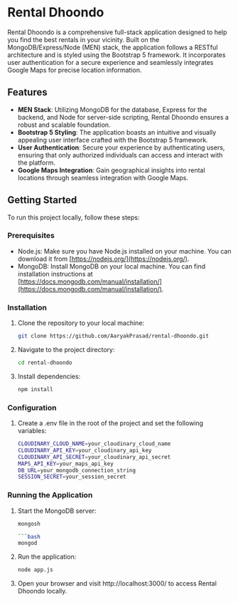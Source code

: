 # Rental Dhoondo

Rental Dhoondo is a comprehensive full-stack application designed to help you find the best rentals in your vicinity. Built on the MongoDB/Express/Node (MEN) stack, the application follows a RESTful architecture and is styled using the Bootstrap 5 framework. It incorporates user authentication for a secure experience and seamlessly integrates Google Maps for precise location information.

## Features

- **MEN Stack**: Utilizing MongoDB for the database, Express for the backend, and Node for server-side scripting, Rental Dhoondo ensures a robust and scalable foundation.
- **Bootstrap 5 Styling**: The application boasts an intuitive and visually appealing user interface crafted with the Bootstrap 5 framework.
- **User Authentication**: Secure your experience by authenticating users, ensuring that only authorized individuals can access and interact with the platform.
- **Google Maps Integration**: Gain geographical insights into rental locations through seamless integration with Google Maps.

## Getting Started

To run this project locally, follow these steps:

### Prerequisites

- Node.js: Make sure you have Node.js installed on your machine. You can download it from [https://nodejs.org/](https://nodejs.org/).
- MongoDB: Install MongoDB on your local machine. You can find installation instructions at [https://docs.mongodb.com/manual/installation/](https://docs.mongodb.com/manual/installation/).

### Installation

1. Clone the repository to your local machine:

   ```bash
   git clone https://github.com/AaryakPrasad/rental-dhoondo.git

2. Navigate to the project directory:

   ```bash
   cd rental-dhoondo

3. Install dependencies:

   ```bash
   npm install

### Configuration

1. Create a .env file in the root of the project and set the following variables:
   ```bash
   CLOUDINARY_CLOUD_NAME=your_cloudinary_cloud_name
   CLOUDINARY_API_KEY=your_cloudinary_api_key
   CLOUDINARY_API_SECRET=your_cloudinary_api_secret
   MAPS_API_KEY=your_maps_api_key
   DB_URL=your_mongodb_connection_string
   SESSION_SECRET=your_session_secret

### Running the Application

1. Start the MongoDB server:
   ```bash
   mongosh
   
   ```bash
   mongod
   
2. Run the application:
   
   ```bash
   node app.js
   
3. Open your browser and visit http://localhost:3000/ to access Rental Dhoondo locally.
